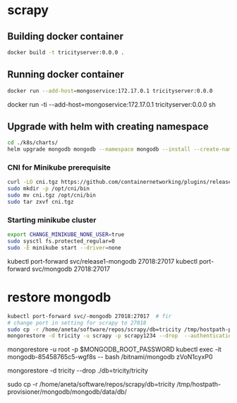 # scrapy

## Building docker container

```bash 
docker build -t tricityserver:0.0.0 .

```


## Running docker container

```bash  
docker run --add-host=mongoservice:172.17.0.1 tricityserver:0.0.0 

```

docker run -ti --add-host=mongoservice:172.17.0.1 tricityserver:0.0.0 sh 


## Upgrade with helm with creating namespace

```bash
cd ./k8s/charts/
helm upgrade mongodb mongodb --namespace mongodb --install --create-namespace
```

### CNI for Minikube prerequisite
```bash
curl -LO cni.tgz https://github.com/containernetworking/plugins/releases/download/v1.3.0/cni-plugins-linux-amd64-v1.3.0.tgz
sudo mkdir -p /opt/cni/bin
sudo mv cni.tgz /opt/cni/bin
sudo tar zxvf cni.tgz
```

### Starting minikube cluster
```bash
export CHANGE_MINIKUBE_NONE_USER=true
sudo sysctl fs.protected_regular=0
sudo -E minikube start --driver=none 

```

kubectl port-forward svc/release1-mongodb 27018:27017
kubectl port-forward svc/mongodb 27018:27017

# restore mongodb
```bash
kubectl port-forward svc/-mongodb 27018:27017  # fir
# change port in setting for scrapy to 27018
sudo cp -r /home/aneta/software/repos/scrapy/db=tricity /tmp/hostpath-provisioner/mongodb/mongodb/data/db/
mongorestore -d tricity -u scrapy -p scrapy1234 --drop  --authenticationDatabase admin ./db=tricity/tricity
```
mongorestore -u root -p $MONGODB_ROOT_PASSWORD
kubectl exec -it mongodb-85458765c5-wgf8s -- bash
/bitnami/mongodb
zVoN1cyxP0

mongorestore -d tricity --drop  ./db=tricity/tricity

sudo cp -r /home/aneta/software/repos/scrapy/db=tricity /tmp/hostpath-provisioner/mongodb/mongodb/data/db/